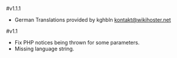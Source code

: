 #v1.1.1
* German Translations provided by kghbln <kontakt@wikihoster.net>

#v1.1
* Fix PHP notices being thrown for some parameters.
* Missing language string.